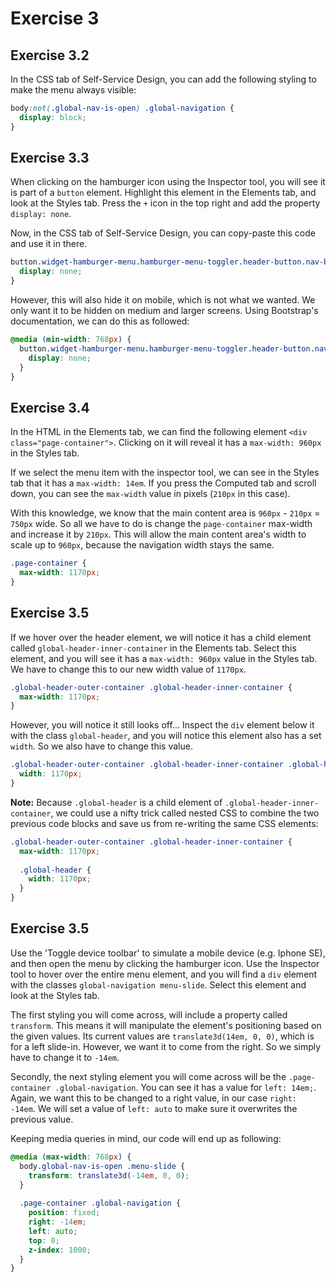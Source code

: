 # Exercise 3

## Exercise 3.2

In the CSS tab of Self-Service Design, you can add the following styling to make the menu always visible:

```css
body:not(.global-nav-is-open) .global-navigation {
  display: block;
}
```

## Exercise 3.3

When clicking on the hamburger icon using the Inspector tool, you will see it is part of a `button` element. Highlight this element in the Elements tab, and look at the Styles tab. Press the `+` icon in the top right and add the property `display: none`.

Now, in the CSS tab of Self-Service Design, you can copy-paste this code and use it in there.

```css
button.widget-hamburger-menu.hamburger-menu-toggler.header-button.nav-bar-button.no-tap-highlight.js-show-global-nav {
  display: none;
}
```

However, this will also hide it on mobile, which is not what we wanted. We only want it to be hidden on medium and larger screens. 
Using Bootstrap's documentation, we can do this as followed:

```css
@media (min-width: 768px) {
  button.widget-hamburger-menu.hamburger-menu-toggler.header-button.nav-bar-button.no-tap-highlight.js-show-global-nav {
    display: none;
  }
}
```

## Exercise 3.4

In the HTML in the Elements tab, we can find the following element `<div class="page-container">`. Clicking on it will reveal it has a `max-width: 960px` in the Styles tab.

If we select the menu item with the inspector tool, we can see in the Styles tab that it has a `max-width: 14em`. If you press the Computed tab and scroll down, you can see the `max-width` value in pixels (`210px` in this case).

With this knowledge, we know that the main content area is `960px` - `210px` = `750px` wide. So all we have to do is change the `page-container` max-width and increase it by `210px`. This will allow the main content area's width to scale up to `960px`, because the navigation width stays the same.

```css
.page-container {
  max-width: 1170px;
}
```

## Exercise 3.5

If we hover over the header element, we will notice it has a child element called `global-header-inner-container` in the Elements tab. Select this element, and you will see it has a `max-width: 960px` value in the Styles tab. We have to change this to our new width value of `1170px`.

```css
.global-header-outer-container .global-header-inner-container {
  max-width: 1170px;
}
```

However, you will notice it still looks off... Inspect the `div` element below it with the class `global-header`, and you will notice this element also has a set `width`. So we also have to change this value.

```css
.global-header-outer-container .global-header-inner-container .global-header {
  width: 1170px;
}
```

**Note:** Because `.global-header` is a child element of `.global-header-inner-container`, we could use a nifty trick called nested CSS to combine the two previous code blocks and save us from re-writing the same CSS elements:

```css
.global-header-outer-container .global-header-inner-container {
  max-width: 1170px;
  
  .global-header {
    width: 1170px;
  }
}
```

## Exercise 3.5

Use the 'Toggle device toolbar' to simulate a mobile device (e.g. Iphone SE), and then open the menu by clicking the hamburger icon. Use the Inspector tool to hover over the entire menu element, and you will find a `div` element with the classes `global-navigation menu-slide`. Select this element and look at the Styles tab.

The first styling you will come across, will include a property called `transform`. This means it will manipulate the element's  positioning based on the given values. Its current values are `translate3d(14em, 0, 0)`, which is for a left slide-in. However, we want it to come from the right. So we simply have to change it to `-14em`.

Secondly, the next styling element you will come across will be the `.page-container .global-navigation`. You can see it has a value for `left: 14em;`. Again, we want this to be changed to a right value, in our case `right: -14em`. We will set a value of `left: auto` to make sure it overwrites the previous value.

Keeping media queries in mind, our code will end up as following:

```css
@media (max-width: 768px) {
  body.global-nav-is-open .menu-slide {
    transform: translate3d(-14em, 0, 0);
  }
  
  .page-container .global-navigation {
    position: fixed;
    right: -14em;
    left: auto;
    top: 0;
    z-index: 1000;
  }
}
```
